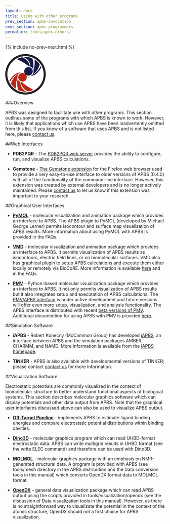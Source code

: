 ```yaml
---
layout: docs
title: Using with other programs
prev_section: apbs-invocation
next_section: apbs-programmers
permalink: /docs/apbs-others/
---
```



{% include no-prev-next.html %}

<img src="/images/apbs-icons/APBS_128_v2.png" class="apbs-icon" />


###Overview

APBS was designed to facilitate use with other programs. This section outlines some of the programs with which APBS is known to work. However, it is likely that applications which use APBS have been inadvertently omitted from this list. If you know of a software that uses APBS and is not listed here, please <a href="/support/home/">contact us</a>.

##Web Interfaces

* __PDB2PQR__ - The [PDB2PQR web server](../structures-ready/) provides the ability to configure, run, and visualize APBS calculations.

* __Gemstone__ - [The Gemstone extension](http://gemstone.mozdev.org/) for the Firefox web browser used to provide a very easy-to-use interface to older versions of APBS (0.4.0) with all of the functionality of the command-line interface. However, this extension was created by external developers and is no longer actively maintained. Please <a href="/support/home/">contact us</a> to let us know if this extension was important to your research.

##Graphical User Interfaces

* [__PyMOL__](http://pymol.sourceforge.net/) -
molecular visualization and animation package which provides an interface to APBS. The APBS plugin to PyMOL (developed by Michael George Lerner) permits isocontour and surface map visualization of APBS results. More information about using PyMOL with APBS is provided in the FAQs.

* [__VMD__](http://www.ks.uiuc.edu/Research/vmd/) -
molecular visualization and animation package which provides an interface
to APBS. It permits visualization of APBS results as isocontours,
electric field lines, or on biomolecular surfaces. VMD also has graphical
plugin to setup APBS calculations and execute them either locally or
remotely via BioCoRE. More information is available
[here](http://www.ks.uiuc.edu/Research/vmd/plugins/apbsrun/) and in the FAQs.

* [__PMV__](http://www.scripps.edu/~sanner/python) -
Python-based molecular visualization package which provides an interface
to APBS. It not only permits visualization of APBS results but it also
integrates setup and executation of APBS calculations. The [PMV/APBS
interface](http://mccammon.ucsd.edu/pmv_apbs/) is under active
development and future versions will offer even more setup,
visualization, and analysis functionality.  The APBS interface is
distributed with recent [beta versions of PMV](http://www.scripps.edu/~sanner/python).
Additional documention for using APBS with PMV is provided [here](http://mgltools.scripps.edu/api/Pmv/Pmv.APBSCommands-module.html).

##Simulation Software

* __iAPBS__ - Robert Konecny (McCammon Group) has developed
[iAPBS](http://mccammon.ucsd.edu/iapbs/), an interface between APBS and
the simulation packages AMBER, CHARMM, and NAMD. More information is
available from the [iAPBS homepage](http://mccammon.ucsd.edu/iapbs/).

* __TINKER__ - APBS is also available with developmental versions of TINKER; please contact <a href="/support/home/">contact us</a> for more information.

##Visualization Software

Electrostatic potentials are commonly visualized in the context of biomolecular structure to better understand functional aspects of biological systems. This section describes molecular graphics software which can display potentials and other data output from APBS. Note that the graphical user interfaces discussed above can also be used to visualize APBS output.

* [__Off-Target Pipeline__](https://sites.google.com/site/offtargetpipeline/) - implements APBS to estimate ligand binding energies and compare electrostatic potential distributions within binding cavities.

* [__Dino3D__](http://www.dino3d.org/) -
molecular graphics program which can read UHBD-format electrostatic data. APBS can write multigrid results in UHBD format (see the write ELEC command) and therefore can be used with Dino3D.

* [__MOLMOL__](http://www.mol.biol.ethz.ch/wuthrich/software/molmol/) -
 molecular graphics package with an emphasis on NMR-generated structural data. A program is provided with APBS (see tools/mesh directory in the APBS distribution and the Data conversion tools in this manual) which converts OpenDX format data to MOLMOL format.

* [__OpenDX__](http://www.opendx.org) - 
 general data visualization package which can read APBS output using the scripts provided in tools/visualization/opendx (see the discussion of Data visualization tools in this manual). However, as there is no straightforward way to visualizate the potential in the context of the atomic structure, OpenDX should not a first choice for APBS visualization.
